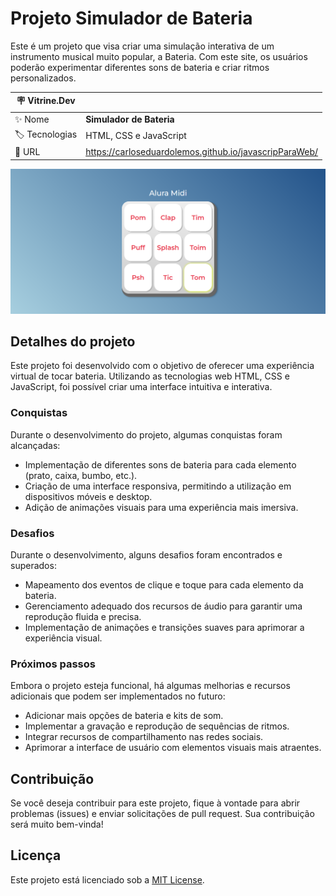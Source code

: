 # Projeto Simulador de Bateria

Este é um projeto que visa criar uma simulação interativa de um instrumento musical muito popular, a Bateria. Com este site, os usuários poderão experimentar diferentes sons de bateria e criar ritmos personalizados.

| :placard: Vitrine.Dev |     |
| -------------  | --- |
| :sparkles: Nome        | **Simulador de Bateria**
| :label: Tecnologias | HTML, CSS e JavaScript
| :rocket: URL         | https://carloseduardolemos.github.io/javascripParaWeb/

<!-- Inserir imagem com a #vitrinedev ao final do link -->
![](https://raw.githubusercontent.com/CarlosEduardoLemos/javascripParaWeb/main/images/Captura%20de%20tela%202023-06-03%20151853.png#vitrinedev)

## Detalhes do projeto

Este projeto foi desenvolvido com o objetivo de oferecer uma experiência virtual de tocar bateria. Utilizando as tecnologias web HTML, CSS e JavaScript, foi possível criar uma interface intuitiva e interativa.

### Conquistas

Durante o desenvolvimento do projeto, algumas conquistas foram alcançadas:

- Implementação de diferentes sons de bateria para cada elemento (prato, caixa, bumbo, etc.).
- Criação de uma interface responsiva, permitindo a utilização em dispositivos móveis e desktop.
- Adição de animações visuais para uma experiência mais imersiva.

### Desafios

Durante o desenvolvimento, alguns desafios foram encontrados e superados:

- Mapeamento dos eventos de clique e toque para cada elemento da bateria.
- Gerenciamento adequado dos recursos de áudio para garantir uma reprodução fluida e precisa.
- Implementação de animações e transições suaves para aprimorar a experiência visual.

### Próximos passos

Embora o projeto esteja funcional, há algumas melhorias e recursos adicionais que podem ser implementados no futuro:

- Adicionar mais opções de bateria e kits de som.
- Implementar a gravação e reprodução de sequências de ritmos.
- Integrar recursos de compartilhamento nas redes sociais.
- Aprimorar a interface de usuário com elementos visuais mais atraentes.

## Contribuição

Se você deseja contribuir para este projeto, fique à vontade para abrir problemas (issues) e enviar solicitações de pull request. Sua contribuição será muito bem-vinda!

## Licença

Este projeto está licenciado sob a [MIT License](https://github.com/seu-usuario/seu-repositorio/blob/main/LICENSE).